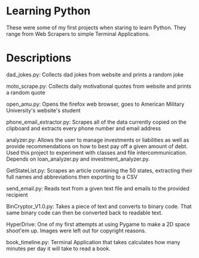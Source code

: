# Learning Python
These were some of my first projects when staring to learn Python. They range from Web Scrapers to simple Terminal Applications.

# Descriptions

dad_jokes.py: 
              Collects dad jokes from website and prints a random joke

moto_scrape.py: 
              Collects daily motivational quotes from website and prints a random quote

open_amu.py: 
            Opens the firefox web browser, goes to American Military University's website's student 

phone_email_extractor.py: 
                        Scrapes all of the data currently copied on the clipboard and extracts every phone number and email address
                        
analyzer.py:
             Allows the user to manage investments or liabilities as well as provide recommendations on how to best pay off a given amount of debt. Used this project to experiment with classes and file intercommunication. Depends on loan_analyzer.py and investment_analyzer.py. 
             
GetStateList.py:
              Scrapes an article containing the 50 states, extracting their full names and abbreviations then exporting to a CSV

send_email.py:
              Reads text from a given text file and emails to the provided recipient 

BinCryptor_V1.0.py:
              Takes a piece of text and converts to binary code. That same binary code can then be converted back to readable text.

HyperDrive:
            One of my first attempts at using Pygame to make a 2D space shoot'em up. Images were left out for copyright reasons.

book_timeline.py:
            Terminal Application that takes calculates how many minutes per day it will take to read a book.
